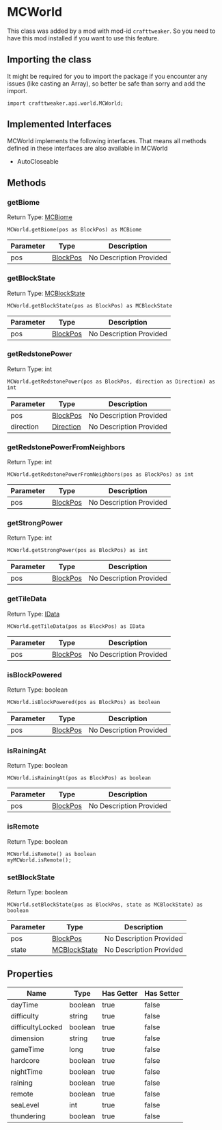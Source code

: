 # MCWorld

This class was added by a mod with mod-id `crafttweaker`. So you need to have this mod installed if you want to use this feature.

## Importing the class

It might be required for you to import the package if you encounter any issues (like casting an Array), so better be safe than sorry and add the import.
```zenscript
import crafttweaker.api.world.MCWorld;
```


## Implemented Interfaces
MCWorld implements the following interfaces. That means all methods defined in these interfaces are also available in MCWorld

- AutoCloseable
## Methods

### getBiome

Return Type: [MCBiome](/vanilla/api/world/MCBiome)

```zenscript
MCWorld.getBiome(pos as BlockPos) as MCBiome
```
| Parameter | Type | Description |
|-----------|------|-------------|
| pos | [BlockPos](/vanilla/api/util/BlockPos) | No Description Provided |
### getBlockState

Return Type: [MCBlockState](/vanilla/api/blocks/MCBlockState)

```zenscript
MCWorld.getBlockState(pos as BlockPos) as MCBlockState
```
| Parameter | Type | Description |
|-----------|------|-------------|
| pos | [BlockPos](/vanilla/api/util/BlockPos) | No Description Provided |
### getRedstonePower

Return Type: int

```zenscript
MCWorld.getRedstonePower(pos as BlockPos, direction as Direction) as int
```
| Parameter | Type | Description |
|-----------|------|-------------|
| pos | [BlockPos](/vanilla/api/util/BlockPos) | No Description Provided |
| direction | [Direction](/vanilla/api/util/Direction) | No Description Provided |
### getRedstonePowerFromNeighbors

Return Type: int

```zenscript
MCWorld.getRedstonePowerFromNeighbors(pos as BlockPos) as int
```
| Parameter | Type | Description |
|-----------|------|-------------|
| pos | [BlockPos](/vanilla/api/util/BlockPos) | No Description Provided |
### getStrongPower

Return Type: int

```zenscript
MCWorld.getStrongPower(pos as BlockPos) as int
```
| Parameter | Type | Description |
|-----------|------|-------------|
| pos | [BlockPos](/vanilla/api/util/BlockPos) | No Description Provided |
### getTileData

Return Type: [IData](/vanilla/api/data/IData)

```zenscript
MCWorld.getTileData(pos as BlockPos) as IData
```
| Parameter | Type | Description |
|-----------|------|-------------|
| pos | [BlockPos](/vanilla/api/util/BlockPos) | No Description Provided |
### isBlockPowered

Return Type: boolean

```zenscript
MCWorld.isBlockPowered(pos as BlockPos) as boolean
```
| Parameter | Type | Description |
|-----------|------|-------------|
| pos | [BlockPos](/vanilla/api/util/BlockPos) | No Description Provided |
### isRainingAt

Return Type: boolean

```zenscript
MCWorld.isRainingAt(pos as BlockPos) as boolean
```
| Parameter | Type | Description |
|-----------|------|-------------|
| pos | [BlockPos](/vanilla/api/util/BlockPos) | No Description Provided |
### isRemote

Return Type: boolean

```zenscript
MCWorld.isRemote() as boolean
myMCWorld.isRemote();
```
### setBlockState

Return Type: boolean

```zenscript
MCWorld.setBlockState(pos as BlockPos, state as MCBlockState) as boolean
```
| Parameter | Type | Description |
|-----------|------|-------------|
| pos | [BlockPos](/vanilla/api/util/BlockPos) | No Description Provided |
| state | [MCBlockState](/vanilla/api/blocks/MCBlockState) | No Description Provided |

## Properties

| Name | Type | Has Getter | Has Setter |
|------|------|------------|------------|
| dayTime | boolean | true | false |
| difficulty | string | true | false |
| difficultyLocked | boolean | true | false |
| dimension | string | true | false |
| gameTime | long | true | false |
| hardcore | boolean | true | false |
| nightTime | boolean | true | false |
| raining | boolean | true | false |
| remote | boolean | true | false |
| seaLevel | int | true | false |
| thundering | boolean | true | false |

